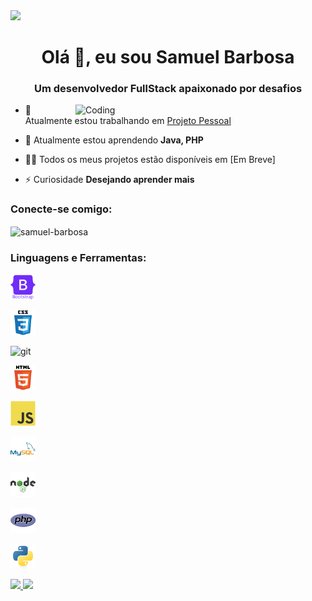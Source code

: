 <img src="https://1.bp.blogspot.com/-7A4WynwLsMw/XbBpCXG8fHI/AAAAAAAAMt4/uOa1bpLskYgrwGbllhSu2SDj_Mig8SXJQCLcBGAsYHQ/s1600/2000_600px.gif"/>

<h1 align="center">Olá 👋, eu sou Samuel Barbosa </h1>

<h3 align="center">Um desenvolvedor FullStack apaixonado por desafios</h3>

<img align="right" alt="Coding" width="400" src="https://cdn.dribbble.com/users/1162077/screenshots/3848914/programmer.gif"/><p align="left">

- 🔭 Atualmente estou trabalhando em [Projeto Pessoal]()

- 🌱 Atualmente estou aprendendo **Java, PHP** 
- 👨‍💻 Todos os meus projetos estão disponíveis em [Em Breve]
- ⚡ Curiosidade **Desejando aprender mais**

<h3 align="left">Conecte-se comigo:</h3>


<a href="https://www.linkedin.com/in/samuel-barbosa-309707224/" target="blank"></a>

<img align="center" src="https://raw.githubusercontent.com/rahuldkjain/github-profile-readme-generator/master/src/images/icons/Social/linked-in-alt.svg" alt="samuel-barbosa" height="30" width="40" /></a>

</p><h3 align="left">Linguagens e Ferramentas:</h3><p align="left"> <a href="https://getbootstrap.com" target="_blank" rel="noreferrer"> 

<img src="https://raw.githubusercontent.com/devicons/devicon/master/icons/bootstrap/bootstrap-plain-wordmark.svg" alt="bootstrap" width="40" height="40"/> </a><a href="https://www.w3schools.com/css/" target="_blank" rel="noreferrer"> </a> 

<img src="https://raw.githubusercontent.com/devicons/devicon/master/icons/css3/css3-original-wordmark.svg" alt="css3" width="40" height="40"/> </a> <a href="https://git-scm.com/" target="_blank" rel="noreferrer"> </a> 

<img src="https://www.vectorlogo.zone/logos/git-scm/git-scm-icon.svg" alt="git" width="40" height="40"/> </a> 

<a href="https://www.w3.org/html/" target="_blank" rel="noreferrer"> </a> 

<img src="https://raw.githubusercontent.com/devicons/devicon/master/icons/html5/html5-original-wordmark.svg" alt="html5" width="40" height="40"/> </a> 

<a href="https://developer.mozilla.org/en-US/docs/Web/JavaScript" target="_blank" rel="noreferrer"> </a> 

<img src="https://raw.githubusercontent.com/devicons/devicon/master/icons/javascript/javascript-original.svg" alt="javascript" width="40" height="40"/> </a> 

<a href="https://www.mysql.com/" target="_blank" rel="noreferrer"> </a> 

<img src="https://raw.githubusercontent.com/devicons/devicon/master/icons/mysql/mysql-original-wordmark.svg" alt="mysql" width="40" height="40"/> </a> 

<a href="https://nodejs.org" target="_blank" rel="noreferrer"> </a> 

<img src="https://raw.githubusercontent.com/devicons/devicon/master/icons/nodejs/nodejs-original-wordmark.svg" alt="nodejs" width="40" height="40"/> </a> 

<a href="https://www.php.net" target="_blank" rel="noreferrer"> </a> 

<img src="https://raw.githubusercontent.com/devicons/devicon/master/icons/php/php-original.svg" alt="php" width="40" height="40"/> </a> 

<a href="https://www.python.org" target="_blank" rel="noreferrer"> </a> 

<img src="https://raw.githubusercontent.com/devicons/devicon/master/icons/python/python-original.svg" alt="python" width="40" height="40"/> </a>

<div>

<a href="https://github.com/samuel10752">

<img height="180em" src="https://github-readme-stats.vercel.app/api/top-langs/?username=samuel10752&layout=compact&langs_count=7&theme=dracula"/>

<img height="180em" src="https://github-readme-stats.vercel.app/api/?username=samuel10752&show_icons=true&theme=dracula&include_all_commits=true&count_private=true"/>
   
</div>
